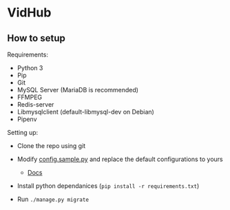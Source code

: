 # VidHub


## How to setup

Requirements:
* Python 3
* Pip
* Git
* MySQL Server (MariaDB is recommended)
* FFMPEG
* Redis-server
* Libmysqlclient (default-libmysql-dev on Debian)
* Pipenv

Setting up: 

* Clone the repo using git

* Modify [config.sample.py](https://github.com/ajacobsen/VidHub/blob/master/vidhub/config.sample.py) and replace the default configurations to yours
  * [Docs](https://docs.djangoproject.com/en/3.0/topics/settings/)

* Install python dependanices (`pip install -r requirements.txt`)

* Run `./manage.py migrate`
